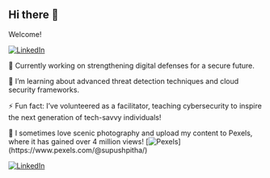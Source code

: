 ## Hi there 👋

Welcome!

[![LinkedIn](https://img.shields.io/badge/LinkedIn-0077B5?style=for-the-badge&logo=linkedin&logoColor=white)](https://www.linkedin.com/in/supushpitha-atapattu/)

🔭 Currently working on strengthening digital defenses for a secure future.

🌱 I’m learning about advanced threat detection techniques and cloud security frameworks.

⚡ Fun fact: I’ve volunteered as a facilitator, teaching cybersecurity to inspire the next generation of tech-savvy individuals!

📸 I sometimes love scenic photography and upload my content to Pexels, where it has gained over 4 million views! [![Pexels]([https://img.shields.io/badge/LinkedIn-0077B5?style=for-the-badge&logo=linkedin&logoColor=white](https://img.shields.io/badge/just%20the%20message-8A2BE2))](https://www.pexels.com/@supushpitha/)

[![LinkedIn](https://img.shields.io/badge/just%20the%20message-8A2BE2)](https://www.linkedin.com/in/supushpitha-atapattu/)
